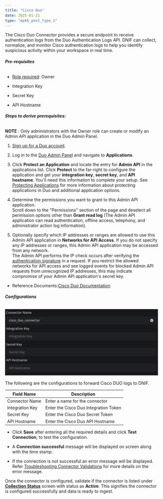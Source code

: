 ```yaml
---
title: "Cisco Duo"
date: 2025-01-21
type: "epkb_post_type_1"
---
```


The Cisco Duo Connector provides a secure endpoint to receive authentication logs from the Duo Authentication Logs API. DNIF can collect, normalize, and monitor Cisco authentication logs to help you identify suspicious activity within your workspace in real time.

###### **Pre-requisites**

- [Role required](https://duo.com/docs/admin-roles): Owner

- Integration Key

- Secret Key

- API Hostname

###### **Steps to derive prerequisites:**

**NOTE** : Only administrators with the Owner role can create or modify an Admin API application in the Duo Admin Panel.

1. [Sign up for a Duo account](https://signup.duo.com/).

3. Log in to the [Duo Admin Panel](https://admin.duosecurity.com/) and navigate to **Applications**.

5. Click **Protect an Application** and locate the entry for **Admin API** in the applications list. Click **Protect** to the far-right to configure the application and get your **integration key**, **secret key**, and **API hostname**. You'll need this information to complete your setup. See [Protecting Applications](https://duo.com/docs/protecting-applications) for more information about protecting applications in Duo and additional application options.

7. Determine the permissions you want to grant to this Admin API application.  
    Scroll down to the "Permissions" section of the page and deselect all permission options other than **Grant read log** (The Admin API application can read authentication, offline access, telephony, and administrator action log information).

9. Optionally specify which IP addresses or ranges are allowed to use this Admin API application in **Networks for API Access**. If you do not specify any IP addresses or ranges, this Admin API application may be accessed from any network.  
    The Admin API performs the IP check occurs after verifying the [authentication signature](https://duo.com/docs/adminapi#authentication) in a request. If you restrict the allowed networks for API access and see logged events for blocked Admin API requests from unrecognized IP addresses, this may indicate compromise of your Admin API application's secret key.  
    

- Reference Documents:[Cisco Duo Documentation](https://duo.com/docs/adminapi#first-steps)

###### **Configurations**

![image 1-3](./ciscoduo.webp)

The following are the configurations to forward Cisco DUO logs to DNIF.

| **Field Name**  | **Description** |
| --- | --- |
|  Connector Name |  Enter a name for the connector |
|  Integration Key |  Enter the Cisco Duo Integration Token |
|  Secret Key |  Enter the Cisco Duo Secret Token |
|  API Hostname |  Enter the Cisco Duo API Hostname |

- Click **Save** after entering all the required details and click **Test Connection**, to test the configuration.

- A **Connection successful** message will be displayed on screen along with the time stamp.

- If the connection is not successful an error message will be displayed. Refer [Troubleshooting Connector Validations](https://dnif.it/kb/troubleshooting-and-debugging/troubleshooting-connector-validations/) for more details on the error message.

Once the connector is configured, validate if the connector is listed under **[Collection Status](https://dnif.it/kb/operations/collection-status/)** screen with status as **Active**. This signifies the connector is configured successfully and data is ready to ingest.
